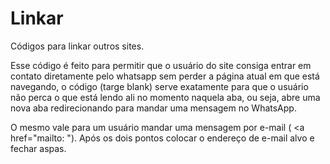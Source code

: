 # Linkar
Códigos para linkar outros sites.

Esse código é feito para permitir que o usuário do site consiga entrar em contato diretamente pelo whatsapp sem perder a página atual em que está navegando,
o código (targe blank) serve exatamente para que o usuário não perca o que está lendo ali no momento naquela aba, ou seja, abre uma nova aba redirecionando
para mandar uma mensagem no WhatsApp.

O mesmo vale para um usuário mandar uma mensagem por e-mail (  <a href="mailto:   ").
Após os dois pontos colocar o endereço de e-mail alvo e fechar aspas.


